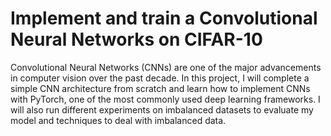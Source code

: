 # Implement and train a Convolutional Neural Networks on CIFAR-10

Convolutional Neural Networks (CNNs) are one of the major advancements in computer vision over the past decade. In this project, I will complete a simple CNN architecture from scratch and learn how to implement CNNs with PyTorch, one of the most commonly used deep learning frameworks. I will also run different experiments on imbalanced datasets to evaluate my model and techniques to deal with imbalanced data.
